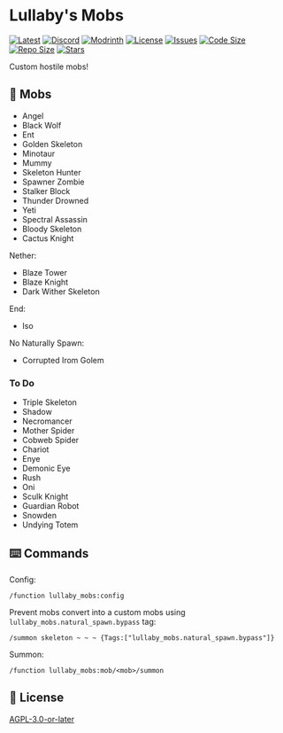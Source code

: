 # Lullaby's Mobs

[![Latest](https://img.shields.io/github/v/release/lullaby6/lullaby-mobs-data-pack?color=blueviolet&logo=github)](https://github.com/lullaby6/lullaby-mobs-data-pack/releases)
[![Discord](https://img.shields.io/discord/1327308441324097681?label=discord&color=blue&logo=discord)](https://discord.gg/5UdcDa5xNC)
[![Modrinth](https://img.shields.io/modrinth/dt/lullabys-mobs?label=modrinth&logo=modrinth)](https://modrinth.com/datapack/lullabys-mobs)
[![License](https://img.shields.io/badge/license-mit-green)](https://github.com/lullaby6/lullaby-mobs-data-pack/blob/main/LICENSE)
[![Issues](https://img.shields.io/github/issues/lullaby6/lullaby-mobs-data-pack?color=orange&logo=github)](https://github.com/lullaby6/lullaby-mobs-data-pack/issues)
[![Code Size](https://img.shields.io/github/languages/code-size/lullaby6/lullaby-mobs-data-pack?color=purple&logoColor=white)](https://github.com/lullaby6/lullaby-mobs-data-pack)
[![Repo Size](https://img.shields.io/github/repo-size/lullaby6/lullaby-mobs-data-pack?logo=dropbox&color=red)](https://github.com/lullaby6/lullaby-mobs-data-pack)
[![Stars](https://img.shields.io/github/stars/lullaby6/lullaby-mobs-data-pack?logo=github&color=yellow)](https://github.com/lullaby6/lullaby-mobs-data-pack/stargazers)

Custom hostile mobs!

## 👾 Mobs

- Angel
- Black Wolf
- Ent
- Golden Skeleton
- Minotaur
- Mummy
- Skeleton Hunter
- Spawner Zombie
- Stalker Block
- Thunder Drowned
- Yeti
- Spectral Assassin
- Bloody Skeleton
- Cactus Knight

Nether:
- Blaze Tower
- Blaze Knight
- Dark Wither Skeleton

End:
- Iso

No Naturally Spawn:
- Corrupted Irom Golem

### To Do

- Triple Skeleton
- Shadow
- Necromancer
- Mother Spider
- Cobweb Spider
- Chariot
- Enye
- Demonic Eye
- Rush
- Oni
- Sculk Knight
- Guardian Robot
- Snowden
- Undying Totem

## ⌨️ Commands

Config:

```mcfunction
/function lullaby_mobs:config
```

Prevent mobs convert into a custom mobs using `lullaby_mobs.natural_spawn.bypass` tag:

```mcfunction
/summon skeleton ~ ~ ~ {Tags:["lullaby_mobs.natural_spawn.bypass"]}
```

Summon:

```mcfunction
/function lullaby_mobs:mob/<mob>/summon
```

## 🪪 License

[AGPL-3.0-or-later](https://github.com/lullaby6/lullaby-mobs-data-pack/blob/main/LICENSE)